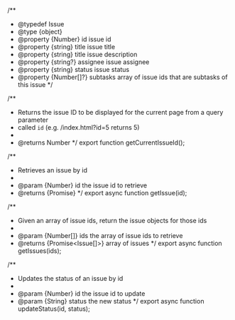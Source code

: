 /**
 * @typedef Issue
 * @type {object}
 * @property {Number} id issue id
 * @property {string} title issue title
 * @property {string} title issue description
 * @property {string?} assignee issue assignee
 * @property {string} status issue status
 * @property {Number[]?} subtasks array of issue ids that are subtasks of this issue
 */

/**
 * Returns the issue ID to be displayed for the current page from a query parameter 
 * called `id` (e.g. /index.html?id=5 returns 5)
 *
 * @returns Number
 */
export function getCurrentIssueId();

/**
 * Retrieves an issue by id
 *
 * @param {Number} id the issue id to retrieve
 * @returns {Promise<Issue>}
 */
export async function getIssue(id);

/**
 * Given an array of issue ids, return the issue objects for those ids
 *
 * @param {Number[]} ids the array of issue ids to retrieve
 * @returns {Promise<Issue[]>} array of issues
 */
export async function getIssues(ids);

/**
 * Updates the status of an issue by id
 *
 * @param {Number} id the issue id to update
 * @param {String} status the new status
 */
export async function updateStatus(id, status);